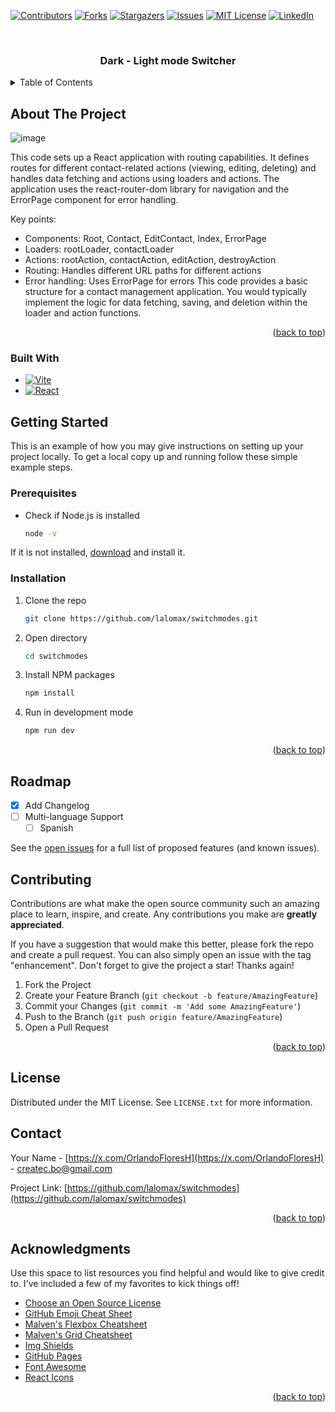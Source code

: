 <!-- Improved compatibility of back to top link: See: https://github.com/othneildrew/Best-README-Template/pull/73 -->
<a id="readme-top"></a>
<!--
*** Thanks for checking out the Best-README-Template. If you have a suggestion
*** that would make this better, please fork the repo and create a pull request
*** or simply open an issue with the tag "enhancement".
*** Don't forget to give the project a star!
*** Thanks again! Now go create something AMAZING! :D
-->



<!-- PROJECT SHIELDS -->
<!--
*** I'm using markdown "reference style" links for readability.
*** Reference links are enclosed in brackets [ ] instead of parentheses ( ).
*** See the bottom of this document for the declaration of the reference variables
*** for contributors-url, forks-url, etc. This is an optional, concise syntax you may use.
*** https://www.markdownguide.org/basic-syntax/#reference-style-links
-->
[![Contributors][contributors-shield]][contributors-url]
[![Forks][forks-shield]][forks-url]
[![Stargazers][stars-shield]][stars-url]
[![Issues][issues-shield]][issues-url]
[![MIT License][license-shield]][license-url]
[![LinkedIn][linkedin-shield]][linkedin-url]



<!-- PROJECT LOGO -->
<br />
<div align="center">
  <!-- 
  <a href="https://github.com/othneildrew/Best-README-Template">
    <img src="images/logo.png" alt="Logo" width="80" height="80"> 
  </a>
  -->

  <h3 align="center">Dark - Light mode Switcher</h3>

</div>



<!-- TABLE OF CONTENTS -->
<details>
  <summary>Table of Contents</summary>
  <ol>
    <li>
      <a href="#about-the-project">About The Project</a>
      <ul>
        <li><a href="#built-with">Built With</a></li>
      </ul>
    </li>
    <li>
      <a href="#getting-started">Getting Started</a>
      <ul>
        <li><a href="#prerequisites">Prerequisites</a></li>
        <li><a href="#installation">Installation</a></li>
      </ul>
    </li>
    <li><a href="#usage">Usage</a></li>
    <li><a href="#roadmap">Roadmap</a></li>
    <li><a href="#contributing">Contributing</a></li>
    <li><a href="#license">License</a></li>
    <li><a href="#contact">Contact</a></li>
    <li><a href="#acknowledgments">Acknowledgments</a></li>
  </ol>
</details>



<!-- ABOUT THE PROJECT -->
## About The Project

![image](https://github.com/user-attachments/assets/f53f75f0-7dac-4444-9456-6ce745590eae)


This code sets up a React application with routing capabilities. It defines routes for different contact-related actions (viewing, editing, deleting) and handles data fetching and actions using loaders and actions. The application uses the react-router-dom library for navigation and the ErrorPage component for error handling.

Key points:

* Components: Root, Contact, EditContact, Index, ErrorPage
* Loaders: rootLoader, contactLoader
* Actions: rootAction, contactAction, editAction, destroyAction
* Routing: Handles different URL paths for different actions
* Error handling: Uses ErrorPage for errors
This code provides a basic structure for a contact management application. You would typically implement the logic for data fetching, saving, and deletion within the loader and action functions.

<p align="right">(<a href="#readme-top">back to top</a>)</p>



### Built With

* [![Vite][Vitejs]][Vite-url]
* [![React][React.js]][React-url]



<!-- GETTING STARTED -->
## Getting Started

This is an example of how you may give instructions on setting up your project locally.
To get a local copy up and running follow these simple example steps.

### Prerequisites

* Check if Node.js is installed
  ```sh
  node -v
  ```
If it is not installed, [download](https://nodejs.org/en) and install it.

### Installation

1. Clone the repo
   ```sh
   git clone https://github.com/lalomax/switchmodes.git
   ```
1. Open directory
   ```sh
   cd switchmodes
   ```
   
3. Install NPM packages
   ```sh
   npm install
   ```
4. Run in development mode
   ```js
   npm run dev
   ```

<p align="right">(<a href="#readme-top">back to top</a>)</p>



<!-- ROADMAP -->
## Roadmap

- [x] Add Changelog
- [ ] Multi-language Support
    - [ ] Spanish

See the [open issues](https://github.com/lalomax/switchmodes/issues) for a full list of proposed features (and known issues).



<!-- CONTRIBUTING -->
## Contributing

Contributions are what make the open source community such an amazing place to learn, inspire, and create. Any contributions you make are **greatly appreciated**.

If you have a suggestion that would make this better, please fork the repo and create a pull request. You can also simply open an issue with the tag "enhancement".
Don't forget to give the project a star! Thanks again!

1. Fork the Project
2. Create your Feature Branch (`git checkout -b feature/AmazingFeature`)
3. Commit your Changes (`git commit -m 'Add some AmazingFeature'`)
4. Push to the Branch (`git push origin feature/AmazingFeature`)
5. Open a Pull Request

<p align="right">(<a href="#readme-top">back to top</a>)</p>



<!-- LICENSE -->
## License

Distributed under the MIT License. See `LICENSE.txt` for more information.


<!-- CONTACT -->
## Contact

Your Name - [https://x.com/OrlandoFloresH](https://x.com/OrlandoFloresH) - createc.bo@gmail.com

Project Link: [https://github.com/lalomax/switchmodes](https://github.com/lalomax/switchmodes)

<p align="right">(<a href="#readme-top">back to top</a>)</p>



<!-- ACKNOWLEDGMENTS -->
## Acknowledgments

Use this space to list resources you find helpful and would like to give credit to. I've included a few of my favorites to kick things off!

* [Choose an Open Source License](https://choosealicense.com)
* [GitHub Emoji Cheat Sheet](https://www.webpagefx.com/tools/emoji-cheat-sheet)
* [Malven's Flexbox Cheatsheet](https://flexbox.malven.co/)
* [Malven's Grid Cheatsheet](https://grid.malven.co/)
* [Img Shields](https://shields.io)
* [GitHub Pages](https://pages.github.com)
* [Font Awesome](https://fontawesome.com)
* [React Icons](https://react-icons.github.io/react-icons/search)

<p align="right">(<a href="#readme-top">back to top</a>)</p>



<!-- MARKDOWN LINKS & IMAGES -->
<!-- https://www.markdownguide.org/basic-syntax/#reference-style-links -->
[contributors-shield]: https://img.shields.io/github/contributors/lalomax/spa-router-test.svg?style=for-the-badge
[contributors-url]: https://github.com/lalomax/spa-router-test/graphs/contributors
[forks-shield]: https://img.shields.io/github/forks/lalomax/spa-router-test.svg?style=for-the-badge
[forks-url]: https://github.com/lalomax/spa-router-test/network/members
[stars-shield]: https://img.shields.io/github/stars/lalomax/spa-router-test.svg?style=for-the-badge
[stars-url]: https://github.com/lalomax/spa-router-test/stargazers
[issues-shield]: https://img.shields.io/github/issues/lalomax/spa-router-test.svg?style=for-the-badge
[issues-url]: https://github.com/lalomax/spa-router-test/issues
[license-shield]: https://img.shields.io/github/license/lalomax/spa-router-test.svg?style=for-the-badge
[license-url]: https://github.com/lalomax/spa-router-test/blob/master/LICENSE.txt
[linkedin-shield]: https://img.shields.io/badge/-LinkedIn-black.svg?style=for-the-badge&logo=linkedin&colorB=555
[linkedin-url]: https://linkedin.com/in/orlando-flores365/
[product-screenshot]: images/screenshot.png
[Next.js]: https://img.shields.io/badge/next.js-000000?style=for-the-badge&logo=nextdotjs&logoColor=white
[Next-url]: https://nextjs.org/
[Vitejs]: https://img.shields.io/badge/vite-%23646CFF.svg?style=for-the-badge&logo=vite&logoColor=white
[vite-url]: https://vitejs.dev/
[React.js]: https://img.shields.io/badge/React-20232A?style=for-the-badge&logo=react&logoColor=61DAFB
[React-url]: https://reactjs.org/
[Vue.js]: https://img.shields.io/badge/Vue.js-35495E?style=for-the-badge&logo=vuedotjs&logoColor=4FC08D
[Vue-url]: https://vuejs.org/
[Angular.io]: https://img.shields.io/badge/Angular-DD0031?style=for-the-badge&logo=angular&logoColor=white
[Angular-url]: https://angular.io/
[Svelte.dev]: https://img.shields.io/badge/Svelte-4A4A55?style=for-the-badge&logo=svelte&logoColor=FF3E00
[Svelte-url]: https://svelte.dev/
[Laravel.com]: https://img.shields.io/badge/Laravel-FF2D20?style=for-the-badge&logo=laravel&logoColor=white
[Laravel-url]: https://laravel.com
[Bootstrap.com]: https://img.shields.io/badge/Bootstrap-563D7C?style=for-the-badge&logo=bootstrap&logoColor=white
[Bootstrap-url]: https://getbootstrap.com
[JQuery.com]: https://img.shields.io/badge/jQuery-0769AD?style=for-the-badge&logo=jquery&logoColor=white
[JQuery-url]: https://jquery.com 
